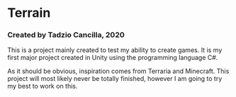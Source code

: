 # Terrain
### Created by Tadzio Cancilla, 2020

This is a project mainly created to test my ability to create games.
It is my first major project created in Unity using the programming language C#.

As it should be obvious, inspiration comes from Terraria and Minecraft. This project will most likely never be totally finished, however I am going to try my best to work on this.
